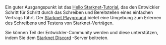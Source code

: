 Ein guter Ausgangspunkt ist das [Hello Starknet-Tutorial](https://docs.starknet.io/documentation/), das den Entwickler Schritt für Schritt durch das Schreiben und Bereitstellen eines einfachen Vertrags führt. Der [Starknet Playground](https://starknet.io/playground/?lesson=starknet_contract) bietet eine Umgebung zum Erlernen des Schreibens und Testens von Starknet-Verträgen. 

Sie können Teil der Entwickler-Community werden und diese unterstützen, indem Sie dem [Starknet Discord](https://discord.com/invite/QypNMzkHbc) -Server beitreten.